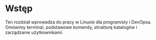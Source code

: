 # Wstęp
Ten rozdział wprowadza do pracy w Linuxie dla programisty i DevOpsa. Omówimy terminal, podstawowe komendy, strukturę katalogów i zarządzanie użytkownikami.

